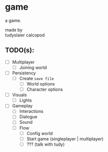 # game

a game.

made by<br>
tudyslaier calcopod

## TODO(s):
- [ ] Multiplayer
  - [ ] Joining world
- [ ] Persistency
  - [ ] Create `save file`
    - [ ] World options
    - [ ] Character options
- [ ] Visuals
  - [ ] Lights
- [ ] Gameplay
  - [ ] Interactions
  - [ ] Dialogue
  - [ ] Sound
  - [ ] Flow
    - [ ] Config world
    - [ ] Start game (singleplayer | multiplayer)
    - [ ] ??? (talk with tudy)
